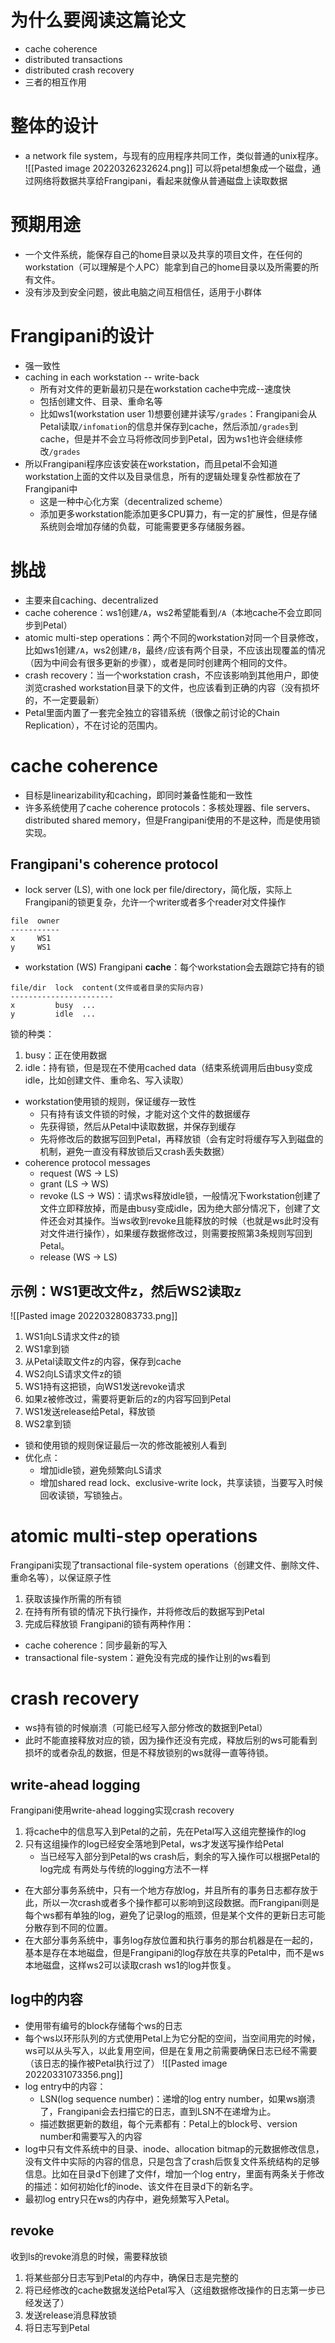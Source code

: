 # 为什么要阅读这篇论文
- cache coherence
- distributed transactions
- distributed crash recovery
- 三者的相互作用
# 整体的设计
- a network file system，与现有的应用程序共同工作，类似普通的unix程序。
![[Pasted image 20220326232624.png]]
可以将petal想象成一个磁盘，通过网络将数据共享给Frangipani，看起来就像从普通磁盘上读取数据
# 预期用途
- 一个文件系统，能保存自己的home目录以及共享的项目文件，在任何的workstation（可以理解是个人PC）能拿到自己的home目录以及所需要的所有文件。
- 没有涉及到安全问题，彼此电脑之间互相信任，适用于小群体
# Frangipani的设计
- 强一致性
- caching in each workstation -- write-back
	- 所有对文件的更新最初只是在workstation cache中完成--速度快
	- 包括创建文件、目录、重命名等
	- 比如ws1(workstation user 1)想要创建并读写`/grades`：Frangipani会从Petal读取`/infomation`的信息并保存到cache，然后添加`/grades`到cache，但是并不会立马将修改同步到Petal，因为ws1也许会继续修改`/grades`
- 所以Frangipani程序应该安装在workstation，而且petal不会知道workstation上面的文件以及目录信息，所有的逻辑处理复杂性都放在了Frangipani中
	- 这是一种中心化方案（decentralized scheme）
	- 添加更多workstation能添加更多CPU算力，有一定的扩展性，但是存储系统则会增加存储的负载，可能需要更多存储服务器。
# 挑战
- 主要来自caching、decentralized
- cache coherence：ws1创建`/A`，ws2希望能看到`/A`（本地cache不会立即同步到Petal）
- atomic multi-step operations：两个不同的workstation对同一个目录修改，比如ws1创建`/A`，ws2创建`/B`，最终`/`应该有两个目录，不应该出现覆盖的情况（因为中间会有很多更新的步骤），或者是同时创建两个相同的文件。
- crash recovery：当一个workstation crash，不应该影响到其他用户，即使浏览crashed workstation目录下的文件，也应该看到正确的内容（没有损坏的，不一定要最新）
- Petal里面内置了一套完全独立的容错系统（很像之前讨论的Chain Replication），不在讨论的范围内。
# cache coherence
- 目标是linearizability和caching，即同时兼备性能和一致性
- 许多系统使用了cache coherence protocols：多核处理器、file servers、distributed shared memory，但是Frangipani使用的不是这种，而是使用锁实现。
## Frangipani's coherence protocol
- lock server (LS), with one lock per file/directory，简化版，实际上Frangipani的锁更复杂，允许一个writer或者多个reader对文件操作
```
file  owner
-----------
x     WS1
y     WS1
```
- workstation (WS) Frangipani **cache**：每个workstation会去跟踪它持有的锁
```
file/dir  lock  content(文件或者目录的实际内容)
-----------------------
x         busy  ...
y         idle  ...
```
锁的种类：
1. busy：正在使用数据
2. idle：持有锁，但是现在不使用cached data（结束系统调用后由busy变成idle，比如创建文件、重命名、写入读取）
- workstation使用锁的规则，保证缓存一致性
	- 只有持有该文件锁的时候，才能对这个文件的数据缓存
	- 先获得锁，然后从Petal中读取数据，并保存到缓存
	- 先将修改后的数据写回到Petal，再释放锁（会有定时将缓存写入到磁盘的机制，避免一直没有释放锁后又crash丢失数据）
- coherence protocol messages
	- request  (WS -> LS)
	- grant (LS -> WS)
	- revoke (LS -> WS)：请求ws释放idle锁，一般情况下workstation创建了文件立即释放掉，而是由busy变成idle，因为绝大部分情况下，创建了文件还会对其操作。当ws收到revoke且能释放的时候（也就是ws此时没有对文件进行操作），如果缓存数据修改过，则需要按照第3条规则写回到Petal。
	- release (WS -> LS)
## 示例：WS1更改文件z，然后WS2读取z
![[Pasted image 20220328083733.png]]
1. WS1向LS请求文件z的锁
2. WS1拿到锁
3. 从Petal读取文件z的内容，保存到cache
4. WS2向LS请求文件z的锁
5. WS1持有这把锁，向WS1发送revoke请求
6. 如果z被修改过，需要将更新后的z的内容写回到Petal
7. WS1发送release给Petal，释放锁
8. WS2拿到锁
- 锁和使用锁的规则保证最后一次的修改能被别人看到
- 优化点：
	- 增加idle锁，避免频繁向LS请求
	- 增加shared read lock、exclusive-write lock，共享读锁，当要写入时候回收读锁，写锁独占。
# atomic multi-step operations
Frangipani实现了transactional file-system operations（创建文件、删除文件、重命名等），以保证原子性
1. 获取该操作所需的所有锁
2. 在持有所有锁的情况下执行操作，并将修改后的数据写到Petal
3. 完成后释放锁
Frangipani的锁有两种作用：
- cache coherence：同步最新的写入
- transactional file-system：避免没有完成的操作让别的ws看到
# crash recovery
- ws持有锁的时候崩溃（可能已经写入部分修改的数据到Petal）
- 此时不能直接释放对应的锁，因为操作还没有完成，释放后别的ws可能看到损坏的或者杂乱的数据，但是不释放锁别的ws就得一直等待锁。
## write-ahead logging
Frangipani使用write-ahead logging实现crash recovery
1. 将cache中的信息写入到Petal的之前，先在Petal写入这组完整操作的log
2. 只有这组操作的log已经安全落地到Petal，ws才发送写操作给Petal
	- 当已经写入部分到Petal的ws crash后，剩余的写入操作可以根据Petal的log完成
有两处与传统的logging方法不一样
- 在大部分事务系统中，只有一个地方存放log，并且所有的事务日志都存放于此，所以一次crash或者多个操作都可以影响到这段数据。而Frangipani则是每个ws都有单独的log，避免了记录log的瓶颈，但是某个文件的更新日志可能分散存到不同的位置。
- 在大部分事务系统中，事务log存放位置和执行事务的那台机器是在一起的，基本是存在本地磁盘，但是Frangipani的log存放在共享的Petal中，而不是ws本地磁盘，这样ws2可以读取crash ws1的log并恢复。
## log中的内容
- 使用带有编号的block存储每个ws的日志
- 每个ws以环形队列的方式使用Petal上为它分配的空间，当空间用完的时候，ws可以从头写入，以此复用空间，但是在复用之前需要确保日志已经不需要（该日志的操作被Petal执行过了）
![[Pasted image 20220331073356.png]]
- log entry中的内容：
	- LSN(log sequence number)：递增的log entry number，如果ws崩溃了，Frangipani会去扫描它的日志，直到LSN不在递增为止。
	- 描述数据更新的数组，每个元素都有：Petal上的block号、version number和需要写入的内容
- log中只有文件系统中的目录、inode、allocation bitmap的元数据修改信息，没有文件中实际的内容的信息，只是包含了crash后恢复文件系统结构的足够信息。比如在目录d下创建了文件f，增加一个log entry，里面有两条关于修改的描述：如何初始化f的inode、该文件在目录d下的新名字。
-  最初log entry只在ws的内存中，避免频繁写入Petal。
## revoke
收到ls的revoke消息的时候，需要释放锁
1. 将某些部分日志写到Petal的内存中，确保日志是完整的
2. 将已经修改的cache数据发送给Petal写入（这组数据修改操作的日志第一步已经发送了）
3. 发送release消息释放锁
4. 将日志写到Petal



